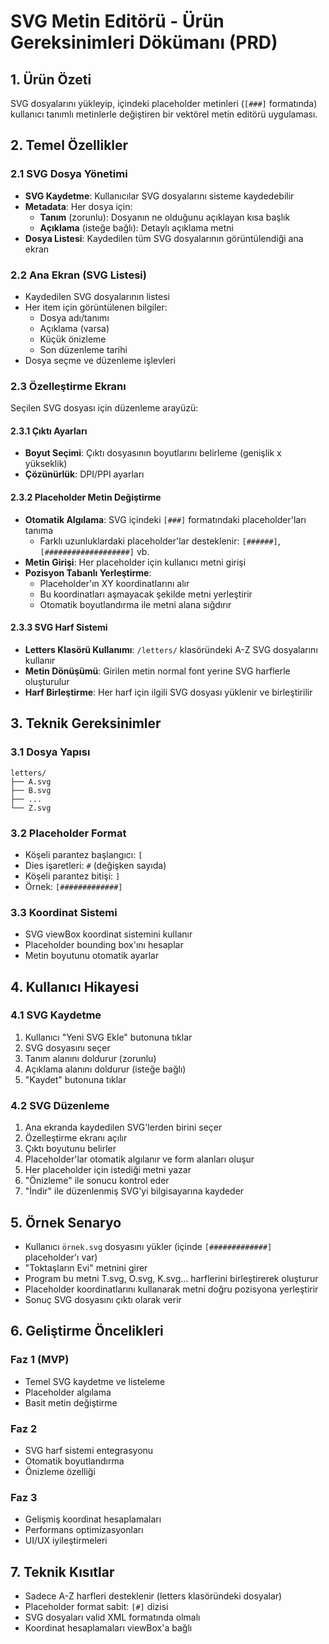 # SVG Metin Editörü - Ürün Gereksinimleri Dökümanı (PRD)

## 1. Ürün Özeti

SVG dosyalarını yükleyip, içindeki placeholder metinleri (`[###]` formatında) kullanıcı tanımlı metinlerle değiştiren bir vektörel metin editörü uygulaması.

## 2. Temel Özellikler

### 2.1 SVG Dosya Yönetimi
- **SVG Kaydetme**: Kullanıcılar SVG dosyalarını sisteme kaydedebilir
- **Metadata**: Her dosya için:
  - **Tanım** (zorunlu): Dosyanın ne olduğunu açıklayan kısa başlık
  - **Açıklama** (isteğe bağlı): Detaylı açıklama metni
- **Dosya Listesi**: Kaydedilen tüm SVG dosyalarının görüntülendiği ana ekran

### 2.2 Ana Ekran (SVG Listesi)
- Kaydedilen SVG dosyalarının listesi
- Her item için görüntülenen bilgiler:
  - Dosya adı/tanımı
  - Açıklama (varsa)
  - Küçük önizleme
  - Son düzenleme tarihi
- Dosya seçme ve düzenleme işlevleri

### 2.3 Özelleştirme Ekranı
Seçilen SVG dosyası için düzenleme arayüzü:

#### 2.3.1 Çıktı Ayarları
- **Boyut Seçimi**: Çıktı dosyasının boyutlarını belirleme (genişlik x yükseklik)
- **Çözünürlük**: DPI/PPI ayarları

#### 2.3.2 Placeholder Metin Değiştirme
- **Otomatik Algılama**: SVG içindeki `[###]` formatındaki placeholder'ları tanıma
  - Farklı uzunluklardaki placeholder'lar desteklenir: `[######]`, `[###################]` vb.
- **Metin Girişi**: Her placeholder için kullanıcı metni girişi
- **Pozisyon Tabanlı Yerleştirme**: 
  - Placeholder'ın XY koordinatlarını alır
  - Bu koordinatları aşmayacak şekilde metni yerleştirir
  - Otomatik boyutlandırma ile metni alana sığdırır

#### 2.3.3 SVG Harf Sistemi
- **Letters Klasörü Kullanımı**: `/letters/` klasöründeki A-Z SVG dosyalarını kullanır
- **Metin Dönüşümü**: Girilen metin normal font yerine SVG harflerle oluşturulur
- **Harf Birleştirme**: Her harf için ilgili SVG dosyası yüklenir ve birleştirilir

## 3. Teknik Gereksinimler

### 3.1 Dosya Yapısı
```
letters/
├── A.svg
├── B.svg
├── ...
└── Z.svg
```

### 3.2 Placeholder Format
- Köşeli parantez başlangıcı: `[`
- Dies işaretleri: `#` (değişken sayıda)
- Köşeli parantez bitişi: `]`
- Örnek: `[#############]`

### 3.3 Koordinat Sistemi
- SVG viewBox koordinat sistemini kullanır
- Placeholder bounding box'ını hesaplar
- Metin boyutunu otomatik ayarlar

## 4. Kullanıcı Hikayesi

### 4.1 SVG Kaydetme
1. Kullanıcı "Yeni SVG Ekle" butonuna tıklar
2. SVG dosyasını seçer
3. Tanım alanını doldurur (zorunlu)
4. Açıklama alanını doldurur (isteğe bağlı)
5. "Kaydet" butonuna tıklar

### 4.2 SVG Düzenleme
1. Ana ekranda kaydedilen SVG'lerden birini seçer
2. Özelleştirme ekranı açılır
3. Çıktı boyutunu belirler
4. Placeholder'lar otomatik algılanır ve form alanları oluşur
5. Her placeholder için istediği metni yazar
6. "Önizleme" ile sonucu kontrol eder
7. "İndir" ile düzenlenmiş SVG'yi bilgisayarına kaydeder

## 5. Örnek Senaryo
- Kullanıcı `örnek.svg` dosyasını yükler (içinde `[#############]` placeholder'ı var)
- "Toktaşların Evi" metnini girer
- Program bu metni T.svg, O.svg, K.svg... harflerini birleştirerek oluşturur
- Placeholder koordinatlarını kullanarak metni doğru pozisyona yerleştirir
- Sonuç SVG dosyasını çıktı olarak verir

## 6. Geliştirme Öncelikleri

### Faz 1 (MVP)
- Temel SVG kaydetme ve listeleme
- Placeholder algılama
- Basit metin değiştirme

### Faz 2
- SVG harf sistemi entegrasyonu
- Otomatik boyutlandırma
- Önizleme özelliği

### Faz 3
- Gelişmiş koordinat hesaplamaları
- Performans optimizasyonları
- UI/UX iyileştirmeleri

## 7. Teknik Kısıtlar

- Sadece A-Z harfleri desteklenir (letters klasöründeki dosyalar)
- Placeholder format sabit: `[#]` dizisi
- SVG dosyaları valid XML formatında olmalı
- Koordinat hesaplamaları viewBox'a bağlı